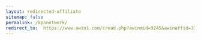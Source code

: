 ```yaml
---
layout: redirected-affiliate
sitemap: false
permalink: /kpnnetwerk/
redirect_to:  https://www.awin1.com/cread.php?awinmid=9245&awinaffid=372977&clickref=4gbuitengebied&p=%5B%5Bhttps%3A%2F%2Fwww.kpnnetwerk.nl%2F%5D%5D
---
```

